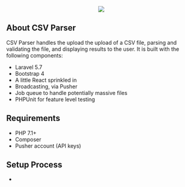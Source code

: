 <p align="center"><img src="https://laravel.com/assets/img/components/logo-laravel.svg"></p>

## About CSV Parser

CSV Parser handles the upload the upload of a CSV file, parsing and validating the file, and displaying results to the user. It is built with the following components:

- Laravel 5.7
- Bootstrap 4
- A little React sprinkled in
- Broadcasting, via Pusher
- Job queue to handle potentially massive files
- PHPUnit for feature level testing

## Requirements

- PHP 7.1+
- Composer
- Pusher account (API keys)

## Setup Process

-

